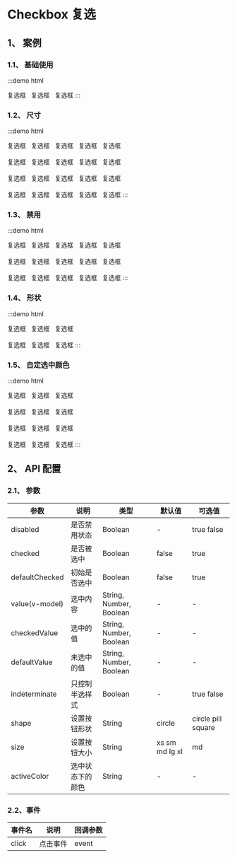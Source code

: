 # Checkbox 复选

## 1、 案例

### 1.1、 基础使用

:::demo html

<mb-checkbox>复选框</mb-checkbox>&nbsp;&nbsp;
<mb-checkbox defaultChecked>复选框</mb-checkbox>&nbsp;&nbsp;
<mb-checkbox defaultChecked indeterminate>复选框</mb-checkbox>
:::

### 1.2、 尺寸

:::demo html

<mb-checkbox size="xs">复选框</mb-checkbox>&nbsp;&nbsp;
<mb-checkbox size="sm">复选框</mb-checkbox>&nbsp;&nbsp;
<mb-checkbox size="md">复选框</mb-checkbox>&nbsp;&nbsp;
<mb-checkbox size="lg">复选框</mb-checkbox>&nbsp;&nbsp;
<mb-checkbox size="xl">复选框</mb-checkbox>
<br/>
<br/>
<mb-checkbox defaultChecked size="xs">复选框</mb-checkbox>&nbsp;&nbsp;
<mb-checkbox defaultChecked size="sm">复选框</mb-checkbox>&nbsp;&nbsp;
<mb-checkbox defaultChecked size="md">复选框</mb-checkbox>&nbsp;&nbsp;
<mb-checkbox defaultChecked size="lg">复选框</mb-checkbox>&nbsp;&nbsp;
<mb-checkbox defaultChecked size="xl">复选框</mb-checkbox>
<br/>
<br/>
<mb-checkbox size="xs" indeterminate>复选框</mb-checkbox>&nbsp;&nbsp;
<mb-checkbox size="sm" indeterminate>复选框</mb-checkbox>&nbsp;&nbsp;
<mb-checkbox size="md" indeterminate>复选框</mb-checkbox>&nbsp;&nbsp;
<mb-checkbox size="lg" indeterminate>复选框</mb-checkbox>&nbsp;&nbsp;
<mb-checkbox size="xl" indeterminate>复选框</mb-checkbox>
<br/>
<br/>
<mb-checkbox defaultChecked size="xs" indeterminate>复选框</mb-checkbox>&nbsp;&nbsp;
<mb-checkbox defaultChecked size="sm" indeterminate>复选框</mb-checkbox>&nbsp;&nbsp;
<mb-checkbox defaultChecked size="md" indeterminate>复选框</mb-checkbox>&nbsp;&nbsp;
<mb-checkbox defaultChecked size="lg" indeterminate>复选框</mb-checkbox>&nbsp;&nbsp;
<mb-checkbox defaultChecked size="xl" indeterminate>复选框</mb-checkbox>
:::

### 1.3、 禁用

:::demo html

<mb-checkbox disabled size="xs">复选框</mb-checkbox>&nbsp;&nbsp;
<mb-checkbox disabled size="sm">复选框</mb-checkbox>&nbsp;&nbsp;
<mb-checkbox disabled size="md">复选框</mb-checkbox>&nbsp;&nbsp;
<mb-checkbox disabled size="lg">复选框</mb-checkbox>&nbsp;&nbsp;
<mb-checkbox disabled size="xl">复选框</mb-checkbox>
<br/>
<br/>
<mb-checkbox disabled defaultChecked size="xs">复选框</mb-checkbox>&nbsp;&nbsp;
<mb-checkbox disabled defaultChecked size="sm">复选框</mb-checkbox>&nbsp;&nbsp;
<mb-checkbox disabled defaultChecked size="md">复选框</mb-checkbox>&nbsp;&nbsp;
<mb-checkbox disabled defaultChecked size="lg">复选框</mb-checkbox>&nbsp;&nbsp;
<mb-checkbox disabled defaultChecked size="xl">复选框</mb-checkbox>
<br/>
<br/>
<mb-checkbox disabled defaultChecked size="xs" indeterminate>复选框</mb-checkbox>&nbsp;&nbsp;
<mb-checkbox disabled defaultChecked size="sm" indeterminate>复选框</mb-checkbox>&nbsp;&nbsp;
<mb-checkbox disabled defaultChecked size="md" indeterminate>复选框</mb-checkbox>&nbsp;&nbsp;
<mb-checkbox disabled defaultChecked size="lg" indeterminate>复选框</mb-checkbox>&nbsp;&nbsp;
<mb-checkbox disabled defaultChecked size="xl" indeterminate>复选框</mb-checkbox>
:::

### 1.4、 形状

:::demo html

<mb-checkbox shape="circle">复选框</mb-checkbox>&nbsp;&nbsp;
<mb-checkbox shape="pill">复选框</mb-checkbox>&nbsp;&nbsp;
<mb-checkbox shape="square">复选框</mb-checkbox>
<br/>
<br/>
<mb-checkbox shape="circle" indeterminate>复选框</mb-checkbox>&nbsp;&nbsp;
<mb-checkbox shape="pill" indeterminate>复选框</mb-checkbox>&nbsp;&nbsp;
<mb-checkbox shape="square" indeterminate>复选框</mb-checkbox>
:::

### 1.5、 自定选中颜色

:::demo html

<mb-checkbox defaultChecked activeColor="#67c23a">复选框</mb-checkbox>&nbsp;&nbsp;
<mb-checkbox defaultChecked activeColor="#e6a23c">复选框</mb-checkbox>&nbsp;&nbsp;
<mb-checkbox defaultChecked activeColor="#f56c6c">复选框</mb-checkbox>
<br/>
<br/>
<mb-checkbox defaultChecked activeColor="#67c23a" indeterminate>复选框</mb-checkbox>&nbsp;&nbsp;
<mb-checkbox defaultChecked activeColor="#e6a23c" indeterminate>复选框</mb-checkbox>&nbsp;&nbsp;
<mb-checkbox defaultChecked activeColor="#f56c6c" indeterminate>复选框</mb-checkbox>
<br/>
<br/>
<mb-checkbox defaultChecked disabled activeColor="#67c23a">复选框</mb-checkbox>&nbsp;&nbsp;
<mb-checkbox defaultChecked disabled activeColor="#e6a23c">复选框</mb-checkbox>&nbsp;&nbsp;
<mb-checkbox defaultChecked disabled activeColor="#f56c6c">复选框</mb-checkbox>
<br/>
<br/>
<mb-checkbox defaultChecked disabled activeColor="#67c23a" indeterminate>复选框</mb-checkbox>&nbsp;&nbsp;
<mb-checkbox defaultChecked disabled activeColor="#e6a23c" indeterminate>复选框</mb-checkbox>&nbsp;&nbsp;
<mb-checkbox defaultChecked disabled activeColor="#f56c6c" indeterminate>复选框</mb-checkbox>
:::

## 2、 API 配置

### 2.1、 参数

| 参数           | 说明             | 类型                    | 默认值         | 可选值             |
| -------------- | ---------------- | ----------------------- | -------------- | ------------------ |
| disabled       | 是否禁用状态     | Boolean                 | -              | true false         |
| checked        | 是否被选中       | Boolean                 | false          | true               |
| defaultChecked | 初始是否选中     | Boolean                 | false          | true               |
| value(v-model) | 选中内容         | String, Number, Boolean | -              | -                  |
| checkedValue   | 选中的值         | String, Number, Boolean | -              | -                  |
| defaultValue   | 未选中的值       | String, Number, Boolean | -              | -                  |
| indeterminate  | 只控制半选样式   | Boolean                 | -              | true false         |
| shape          | 设置按钮形状     | String                  | circle         | circle pill square |
| size           | 设置按钮大小     | String                  | xs sm md lg xl | md                 |
| activeColor    | 选中状态下的颜色 | String                  | -              | -                  |

### 2.2、事件

| 事件名 | 说明     | 回调参数 |
| ------ | -------- | -------- |
| click  | 点击事件 | event    |
